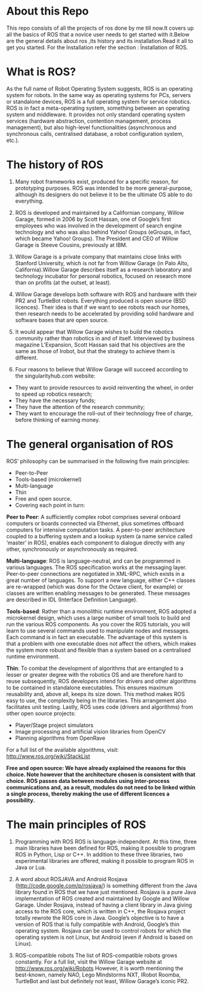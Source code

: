 # About this Repo
This repo consists of all the projects of ros done by me till now.It covers up all the basics of ROS that a novice user needs to get started with it.Below are the general details
about ros ,its history and its installation.Read it all to get you started. 
For the Installation refer the section : Ïnstallation of ROS.

# What is ROS?
As the full name of Robot Operating System suggests, ROS is an operating system for robots. In the same way as operating systems for PCs, servers or standalone devices, ROS is a full operating system for service robotics.
ROS is in fact a meta-operating system, something between an operating system and middleware.
It provides not only standard operating system services (hardware abstraction, contention management, process management), but also high-level functionalities (asynchronous and synchronous calls, centralised database, a robot configuration system, etc.).

# The history of ROS
1. Many robot frameworks exist, produced for a specific reason, for prototyping purposes. ROS was intended to be more general-purpose, although its designers do not believe it to be the ultimate OS able to do everything.

2. ROS is developed and maintained by a Californian company, Willow Garage, formed in 2006 by Scott Hassan, one of Google’s first employees who was involved in the development of search engine technology and who was also behind Yahoo! Groups (eGroups, in fact, which became Yahoo! Groups). The President and CEO of Willow Garage is Steeve Cousins, previously at IBM.

3. Willow Garage is a private company that maintains close links with Stanford University, which is not far from Willow Garage (in Palo Alto, California).Willow Garage describes itself as a research laboratory and technology incubator for personal robotics, focused on research more than on profits (at the outset, at least).

4. Willow Garage develops both software with ROS and hardware with their PR2 and TurtleBot robots. Everything produced is open source (BSD licences). Their idea is that if we want to see robots reach our homes, then research needs to be accelerated by providing solid hardware and software bases that are open source.

5. It would appear that Willow Garage wishes to build the robotics community rather than robotics in and of itself. Interviewed by business magazine L’Expansion, Scott Hassan said that his objectives are the same as those of Irobot, but that the strategy to achieve them is different.

6. Four reasons to believe that Willow Garage will succeed according to the singularityhub.com website:

  - They want to provide resources to avoid reinventing the wheel, in order to speed up robotics research;
  - They have the necessary funds;
  - They have the attention of the research community;
  - They want to encourage the roll-out of their technology free of charge, before thinking of earning money.
  
# The general organisation of ROS

ROS’ philosophy can be summarised in the following five main principles:

- Peer-to-Peer
- Tools-based (microkernel)
- Multi-language
- Thin
- Free and open source.
- Covering each point in turn:

**Peer to Peer**: A sufficiently complex robot comprises several onboard computers or boards connected via Ethernet, plus sometimes offboard computers for intensive computation tasks. A peer-to-peer architecture coupled to a buffering system and a lookup system (a name service called ‘master’ in ROS), enables each component to dialogue directly with any other, synchronously or asynchronously as required.

**Multi-language**: ROS is language-neutral, and can be programmed in various languages. The ROS specification works at the messaging layer. Peer-to-peer connections are negotiated in XML-RPC, which exists in a great number of languages. To support a new language, either C++ classes are re-wrapped (which was done for the Octave client, for example) or classes are written enabling messages to be generated. These messages are described in IDL (Interface Definition Language).

**Tools-based**: Rather than a monolithic runtime environment, ROS adopted a microkernel design, which uses a large number of small tools to build and run the various ROS components. As you cover the ROS tutorials, you will learn to use several commands used to manipulate nodes and messages. Each command is in fact an executable. The advantage of this system is that a problem with one executable does not affect the others, which makes the system more robust and flexible than a system based on a centralised runtime environment.

**Thin**: To combat the development of algorithms that are entangled to a lesser or greater degree with the robotics OS and are therefore hard to reuse subsequently, ROS developers intend for drivers and other algorithms to be contained in standalone executables. This ensures maximum reusability and, above all, keeps its size down. This method makes ROS easy to use, the complexity being in the libraries. This arrangement also facilitates unit testing. Lastly, ROS uses code (drivers and algorithms) from other open source projects:

- Player/Stage project simulators
- Image processing and artificial vision libraries from OpenCV
- Planning algorithms from OpenRave

For a full list of the available algorithms, visit: http://www.ros.org/wiki/StackList

**Free and open source: We have already explained the reasons for this choice. Note however that the architecture chosen is consistent with that choice. ROS passes data between modules using inter-process communications and, as a result, modules do not need to be linked within a single process, thereby making the use of different licences a possibility.**

# The main principles of ROS
1. Programming with ROS
ROS is language-independent. At this time, three main libraries have been defined for ROS, making it possible to program ROS in Python, Lisp or C++. In addition to these three libraries, two experimental libraries are offered, making it possible to program ROS in Java or Lua.

2. A word about ROSJAVA and Android
Rosjava (http://code.google.com/p/rosjava/) is something different from the Java library found in ROS that we have just mentioned. Rosjava is a pure Java implementation of ROS created and maintained by Google and Willow Garage. Under Rosjava, instead of having a client library in Java giving access to the ROS core, which is written in C++, the Rosjava project totally rewrote the ROS core in Java. Google’s objective is to have a version of ROS that is fully compatible with Android, Google’s thin operating system. Rosjava can be used to control robots for which the operating system is not Linux, but Android (even if Android is based on Linux).

3. ROS-compatible robots
The list of ROS-compatible robots grows constantly. For a full list, visit the Willow Garage website at http://www.ros.org/wiki/Robots
However, it is worth mentioning the best-known, namely NAO, Lego Mindstorms NXT, IRobot Roomba, TurtleBot and last but definitely not least, Willow Garage’s iconic PR2.
